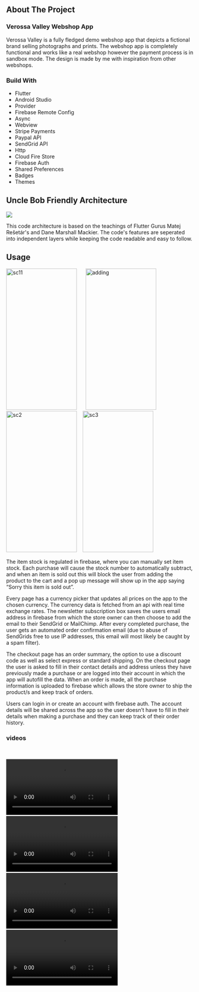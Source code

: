 ## About The Project


### Verossa Valley Webshop App

Verossa Valley is a fully fledged demo webshop app that depicts a fictional brand selling photographs and prints. The webshop app is completely functional and works like a real webshop however the payment process is in sandbox mode. The design is made by me with inspiration from other webshops. 

### Build With
* Flutter  
* Android Studio  
* Provider
* Firebase Remote Config 
* Async 
* Webview 
* Stripe Payments
* Paypal API
* SendGrid API
* Http
* Cloud Fire Store
* Firebase Auth
* Shared Preferences
* Badges
* Themes


## Uncle Bob Friendly Architecture
![](https://user-images.githubusercontent.com/73681740/110418071-eb1a3d00-80ea-11eb-8f7b-66f37a3a05c9.png)

This code architecture is based on the teachings of Flutter Gurus Matej Rešetár's and Dane Marshall Mackier.
The code's features are seperated into independent layers while keeping the code readable and easy to follow.

## Usage
<img width="190" height="380" alt="sc11" src="https://user-images.githubusercontent.com/73681740/110415914-e5225d00-80e6-11eb-9854-1273eb5d2a9e.png"> &nbsp;&nbsp;&nbsp;&nbsp; <img width="190" height="380" alt="adding" src="https://user-images.githubusercontent.com/73681740/110416016-169b2880-80e7-11eb-9590-af7d783e2e0e.png"> &nbsp;&nbsp;&nbsp;&nbsp;<img width="190" height="380" alt="sc2" src="https://user-images.githubusercontent.com/73681740/110416765-62020680-80e8-11eb-8513-0ca002f6365b.png">&nbsp;&nbsp;&nbsp;&nbsp;<img width="190" height="380" alt="sc3" src="https://user-images.githubusercontent.com/73681740/110416899-9c6ba380-80e8-11eb-85e1-65200d8d655c.png">

The item stock is regulated in firebase, where you can manually set item stock. Each purchase will cause the stock number to automatically subtract, and when an item is sold out this will block the user from adding the product to the cart and a pop up message will show up in the app saying “Sorry this item is sold out”.

Every page has a currency picker that updates all prices on the app to the chosen currency. The currency data is fetched from an api with real time exchange rates. The newsletter subscription box saves the users email address in firebase from which the store owner can then choose to add the email to their SendGrid or MailChimp. After every completed purchase, the user gets an automated order confirmation email (due to abuse of SendGrids free to use IP addresses, this email will most likely be caught by a spam filter).

The checkout page has an order summary, the option to use a discount code as well as select express or standard shipping. On the checkout page the user is asked to fill in their contact details and address unless they have previously made a purchase or are logged into their account in which the app will autofill the data. When an order is made, all the purchase information is uploaded to firebase which allows the store owner to ship the product/s and keep track of orders.

Users can login in or create an account with firebase auth. The account details will be shared across the app so the user doesn’t have to fill in their details when making a purchase and they can keep track of their order history.



### videos
&nbsp;&nbsp;&nbsp;&nbsp;

![Currency Picker](https://user-images.githubusercontent.com/73681740/110407766-8f46b880-80d8-11eb-93c2-7ae121ce2dfb.mp4) &nbsp;&nbsp;&nbsp;&nbsp; ![Adding An Item](https://user-images.githubusercontent.com/73681740/110416209-624dd200-80e7-11eb-8802-0ddbf94816fc.mp4) &nbsp;&nbsp;&nbsp;&nbsp; ![Check Out](https://user-images.githubusercontent.com/73681740/110416412-cc667700-80e7-11eb-8702-96b347592378.mp4) &nbsp;&nbsp;&nbsp;&nbsp;![Adding Discount](https://user-images.githubusercontent.com/73681740/110416669-354def00-80e8-11eb-86ca-1cbd2f4636c0.mp4)





